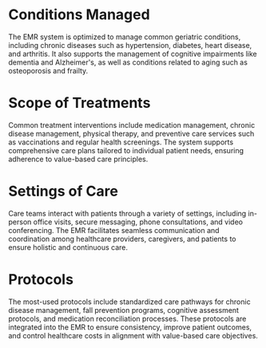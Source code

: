 # Conditions Managed
The EMR system is optimized to manage common geriatric conditions, including chronic diseases such as hypertension, diabetes, heart disease, and arthritis. It also supports the management of cognitive impairments like dementia and Alzheimer's, as well as conditions related to aging such as osteoporosis and frailty.

# Scope of Treatments
Common treatment interventions include medication management, chronic disease management, physical therapy, and preventive care services such as vaccinations and regular health screenings. The system supports comprehensive care plans tailored to individual patient needs, ensuring adherence to value-based care principles.

# Settings of Care
Care teams interact with patients through a variety of settings, including in-person office visits, secure messaging, phone consultations, and video conferencing. The EMR facilitates seamless communication and coordination among healthcare providers, caregivers, and patients to ensure holistic and continuous care.

# Protocols
The most-used protocols include standardized care pathways for chronic disease management, fall prevention programs, cognitive assessment protocols, and medication reconciliation processes. These protocols are integrated into the EMR to ensure consistency, improve patient outcomes, and control healthcare costs in alignment with value-based care objectives.

